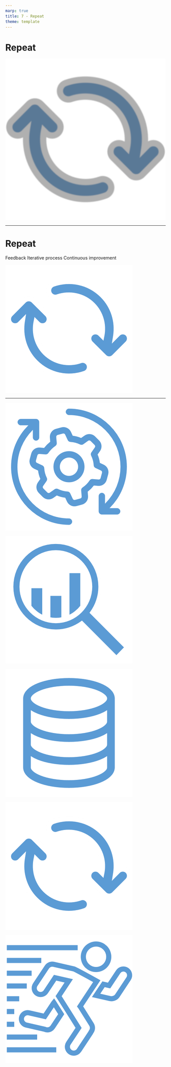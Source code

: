 ```yaml
---
marp: true
title: 7 - Repeat
theme: template
---
```


# Repeat

![bg contain](images/523-4.png)

<!--
The final stage in the data lifecycle is to repeat the process.
-->

---

<!-- _class: title-two-content-left -->

# Repeat

Feedback
Iterative process 
Continuous improvement

![image](images/511-5.png)

<!--
As I mentioned in the previous step, it's important that we observe the outcome of our actions to see whether they made a positive impact, a negative impact, or led to no change at all.

[1] We want to use this information as feedback to drive the next iteration of the process.

Feedback is very important in data science - it tells us whether we're steering the ship in the right direction or headed towards a giant cliff.

[2] Data science is a highly iterative process, so we are typically repeating this feedback loop over and over on a regular basis.

The faster we can receive valuable feedback, the quicker we can make course corrections, and the sooner we can achieve our goals.

[3] We want to use this feedback loop to drive continuous improvement in our business processes over time.

Essentially, this is how we optimize any business process... by continuously improving it over time using feedback.
-->

---

<!-- _class: title-two-content-left -->

![bg contain](images/525-13.png)

![image](images/525-14.png)


![image](images/525-27.png)

![image](images/525-45.png)

![image](images/525-47.png)

<!--
[NOTE FOR FUTURE: Change [5] to mention "action"]

However, it's critically important to note that the success of this data-driven process is based on all of the steps that came before it.

So we need to ensure that:

[1] we've collected reliable data from our observations, 

[2] we've stored them correctly in the right type of persistent storage, 

[3] we've processed them correctly using the right tools and methods, 

[4] we've analyzed them correctly using the right tools and methods, 

[5] we've made a rational decision based on results of our analysis,

[6] and we've repeated this process using outcomes of our actions as feedback.

Performing all of these steps correctly is a bit more difficult than it sounds. 

This is why it's so important that you learn the rest of the details of data science:

... so that you can always choose the best possible action given the data.
-->